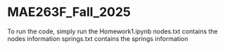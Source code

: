 # MAE263F_Fall_2025

To run the code, simply run the Homework1.ipynb
nodes.txt contains the nodes information
springs.txt contains the springs information
